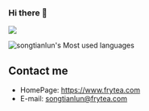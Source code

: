 ### Hi there 👋

![](https://komarev.com/ghpvc/?username=songtianlun&color=brightgreen)

![songtianlun's Most used languages](https://github-readme-stats.vercel.app/api/top-langs/?username=songtianlun&layout=compact&hide_border=true&langs_count=6&hide=javascript,html,css,java,c%23,powershell)


## Contact me

 - HomePage: <https://www.frytea.com>
 - E-mail: <songtianlun@frytea.com>

<!--
**songtianlun/songtianlun** is a ✨ _special_ ✨ repository because its `README.md` (this file) appears on your GitHub profile.

![songtianlun's GitHub stats](https://github-readme-stats.vercel.app/api?username=songtianlun&count_private=true)

Here are some ideas to get you started:

- 🔭 I’m currently working on ...
- 🌱 I’m currently learning ...
- 👯 I’m looking to collaborate on ...
- 🤔 I’m looking for help with ...
- 💬 Ask me about ...
- 📫 How to reach me: ...
- 😄 Pronouns: ...
- ⚡ Fun fact: ...
-->
